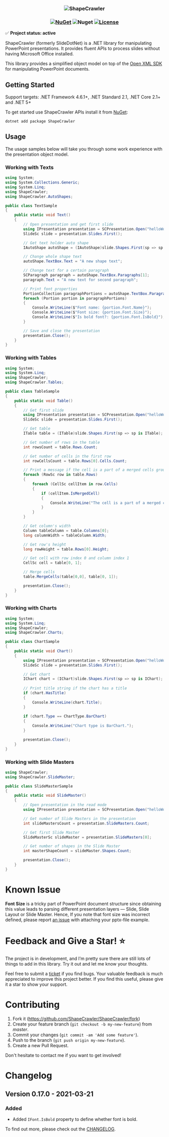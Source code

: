 <h3 align="center">

![ShapeCrawler](./resources/readme.png)

</h3>

<h3 align="center">

[![NuGet](https://img.shields.io/nuget/v/ShapeCrawler?color=orange)](https://www.nuget.org/packages/ShapeCrawler) ![Nuget](https://img.shields.io/nuget/dt/ShapeCrawler?color=orange) [![License](https://img.shields.io/badge/license-MIT-orange.svg)](LICENSE) 

</h3>

✅ **Project status: active**

ShapeCrawler (formerly SlideDotNet) is a .NET library for manipulating PowerPoint presentations. It provides fluent APIs to process slides without having Microsoft Office installed.

This library provides a simplified object model on top of the [Open XML SDK](https://github.com/OfficeDev/Open-XML-SDK) for manipulating PowerPoint documents.

## Getting Started
Support targets: .NET Framework 4.6.1+, .NET Standard 2.1, .NET Core 2.1+ and .NET 5+

To get started use ShapeCrawler APIs install it from [NuGet](https://nuget.org/packages/ShapeCrawler):
```console
dotnet add package ShapeCrawler
```

## Usage
The usage samples below will take you through some work experience with the presentation object model.

### Working with Texts
```C#
using System;
using System.Collections.Generic;
using System.Linq;
using ShapeCrawler;
using ShapeCrawler.AutoShapes;

public class TextSample
{
    public static void Text()
    {
        // Open presentation and get first slide
        using IPresentation presentation = SCPresentation.Open("helloWorld.pptx", isEditable: true);
        SlideSc slide = presentation.Slides.First();

        // Get text holder auto shape
        IAutoShape autoShape = (IAutoShape)slide.Shapes.First(sp => sp is IAutoShape);

        // Change whole shape text
        autoShape.TextBox.Text = "A new shape text";

        // Change text for a certain paragraph
        SCParagraph paragraph = autoShape.TextBox.Paragraphs[1];
        paragraph.Text = "A new text for second paragraph";

        // Print font properties
        PortionCollection paragraphPortions = autoShape.TextBox.Paragraphs.First().Portions;
        foreach (Portion portion in paragraphPortions)
        {
            Console.WriteLine($"Font name: {portion.Font.Name}");
            Console.WriteLine($"Font size: {portion.Font.Size}");
            Console.WriteLine($"Is bold font?: {portion.Font.IsBold}");
        }

        // Save and close the presentation
        presentation.Close();
    }
}
```

### Working with Tables
```C#
using System;
using System.Linq;
using ShapeCrawler;
using ShapeCrawler.Tables;

public class TableSample
{
    public static void Table()
    {
        // Get first slide
        using IPresentation presentation = SCPresentation.Open("helloWorld.pptx", isEditable: false);
        SlideSc slide = presentation.Slides.First();

        // Get table
        ITable table = (ITable)slide.Shapes.First(sp => sp is ITable);

        // Get number of rows in the table
        int rowsCount = table.Rows.Count;

        // Get number of cells in the first row
        int rowCellsCount = table.Rows[0].Cells.Count;

        // Print a message if the cell is a part of a merged cells group
        foreach (RowSc row in table.Rows)
        {
            foreach (CellSc cellItem in row.Cells)
            {
                if (cellItem.IsMergedCell)
                {
                    Console.WriteLine("The cell is a part of a merged cells group.");
                }
            }
        }

        // Get column's width
        Column tableColumn = table.Columns[0];
        long columnWidth = tableColumn.Width;

        // Get row's height
        long rowHeight = table.Rows[0].Height;

        // Get cell with row index 0 and column index 1
        CellSc cell = table[0, 1];

        // Merge cells
        table.MergeCells(table[0,0], table[0, 1]);

        presentation.Close();
    }
}
```

### Working with Charts
```C#
using System;
using System.Linq;
using ShapeCrawler;
using ShapeCrawler.Charts;

public class ChartSample
{
    public static void Chart()
    {
        using IPresentation presentation = SCPresentation.Open("helloWorld.pptx", isEditable: false);
        SlideSc slide = presentation.Slides.First();

        // Get chart
        IChart chart = (IChart)slide.Shapes.First(sp => sp is IChart);
        
        // Print title string if the chart has a title
        if (chart.HasTitle)
        {
            Console.WriteLine(chart.Title);
        }
        
        if (chart.Type == ChartType.BarChart)
        {
            Console.WriteLine("Chart type is BarChart.");
        }

        presentation.Close();
    }
}
```

### Working with Slide Masters

```C#
using ShapeCrawler;
using ShapeCrawler.SlideMaster;

public class SlideMasterSample
{
    public static void SlideMaster()
    {
        // Open presentation in the read mode
        using IPresentation presentation = SCPresentation.Open("helloWorld.pptx", isEditable: false);

        // Get number of Slide Masters in the presentation
        int slideMastersCount = presentation.SlideMasters.Count;

        // Get first Slide Master
        SlideMasterSc slideMaster = presentation.SlideMasters[0];

        // Get number of shapes in the Slide Master
        int masterShapeCount = slideMaster.Shapes.Count;

        presentation.Close();
    }
}
```

# Known Issue
**Font Size** is a tricky part of PowerPoint document structure since obtaining this value leads to parsing different presentation layers —  Slide, Slide Layout or Slide Master. Hence, If you note that font size was incorrect defined, please report [an issue](https://github.com/ShapeCrawler/ShapeCrawler/issues) with attaching your pptx-file example.

# Feedback and Give a Star! :star:
The project is in development, and I’m pretty sure there are still lots of things to add in this library. Try it out and let me know your thoughts.

Feel free to submit a [ticket](https://github.com/ShapeCrawler/ShapeCrawler/issues) if you find bugs. Your valuable feedback is much appreciated to improve this project better. If you find this useful, please give it a star to show your support. 

# Contributing
1. Fork it (https://github.com/ShapeCrawler/ShapeCrawler/fork)
2. Create your feature branch (`git checkout -b my-new-feature`) from *master*.
3. Commit your changes (`git commit -am 'Add some feature'`).
4. Push to the branch (`git push origin my-new-feature`).
5. Create a new Pull Request.

Don't hesitate to contact me if you want to get involved!

# Changelog
## Version 0.17.0 - 2021-03-21
### Added
- Added `IFont.IsBold` property to define whether font is bold.

To find out more, please check out the [CHANGELOG](https://github.com/ShapeCrawler/ShapeCrawler/blob/master/CHANGELOG.md).
